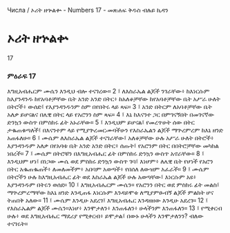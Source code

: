 ﻿
 Числа / ኦሪት ዘኍልቍ - Numbers 17 - መጽሐፍ ቅዱስ ብሉይ ኪዳን
# ኦሪት ዘኍልቍ
17
### ምዕራፍ 17
እግዚአብሔርም ሙሴን እንዲህ ብሎ ተናገረው።
2 ፤ ለእስራኤል ልጆች ንገራቸው፥ ከእነርሱም ከእያንዳንዱ ከየአባቶቻቸው ቤት አንድ አንድ በትር፥ ከአለቆቻቸው ከየአባቶቻቸው ቤት አሥራ ሁለት በትሮች፥ ውሰድ፤ የእያንዳንዱንም ስም በየበትሩ ላይ ጻፍ።
3 ፤ አንድ በትርም ለአባቶቻቸው ቤት አለቃ ይሆናልና በሌዊ በትር ላይ የአሮንን ስም ጻፍ።
4 ፤ እኔ ከእናንተ ጋር በምገናኝበት በመገናኛው ድንኳን ውስጥ በምስክሩ ፊት አኑራቸው።
5 ፤ እንዲህም ይሆናል፤ የመረጥሁት ሰው በትር ታቈጠቁጣለች፤ በእናንተም ላይ የሚያጕረመርሙባችሁን የእስራኤልን ልጆች ማጕረምረም ከእኔ ዘንድ አጠፋለሁ።
6 ፤ ሙሴም ለእስራኤል ልጆች ተናገራቸው፤ አለቆቻቸው ሁሉ አሥራ ሁለት በትሮች፥ እያንዳንዱም አለቃ በየአባቱ ቤት አንድ አንድ በትር፥ ሰጡት፤ የአሮንም በትር በበትሮቻቸው መካከል ነበረች።
7 ፤ ሙሴም በትሮቹን በእግዚአብሔር ፊት በምስክሩ ድንኳን ውስጥ አኖራቸው።
8 ፤ እንዲህም ሆነ፤ በነጋው ሙሴ ወደ ምስክሩ ድንኳን ውስጥ ገባ፤ እነሆም፥ ለሌዊ ቤት የሆነች የአሮን በትር አቈጠቈጠች፥ ለመለመችም፥ አበባም አወጣች፥ የበሰለ ለውዝም አፈራች።
9 ፤ ሙሴም በትሮችን ሁሉ ከእግዚአብሔር ፊት ወደ እስራኤል ልጆች ሁሉ አወጣቸው፤ እነርሱም አዩ፥ እያንዳንዱም በትሩን ወሰደ።
10 ፤ እግዚአብሔርም ሙሴን። የአሮንን በትር ወደ ምስክሩ ፊት መልስ፤ ማጕረምረማቸው ከእኔ ዘንድ እንዲጠፋ እነርሱም እንዳይሞቱ ለሚያምፁብኝ ልጆች ምልክት ሆና ትጠበቅ አለው።
11 ፤ ሙሴም እንዲሁ አደረገ፤ እግዚአብሔር እንዳዘዘው እንዲሁ አደረገ።
12 ፤ የእስራኤልም ልጆች ሙሴን።እነሆ፥ እንሞታለን፥ እንጠፋለን፥ ሁላችንም እንጠፋለን።
13 ፤ የሚቀርብ ሁሉ፥ ወደ እግዚአብሔር ማደሪያ የሚቀርብ፥ ይሞታል፤ በውኑ ሁላችን እንሞታለንን? ብለው ተናገሩት።
